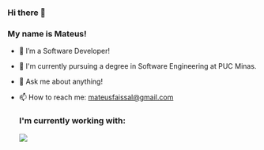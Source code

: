 ### Hi there 👋

### My name is Mateus!

- 🌱 I’m a Software Developer!
- 🔭 I'm currently pursuing a degree in Software Engineering at PUC Minas.
- 💬 Ask me about anything!
- 📫 How to reach me: mateusfaissal@gmail.com

  ### I'm currently working with:
  <img src="https://img.shields.io/badge/JavaScript-323330?style=for-the-badge&logo=javascript&logoColor=F7DF1E">


